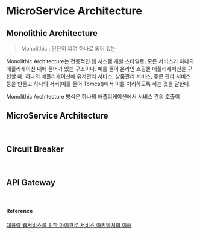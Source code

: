 # MicroService Architecture

## Monolithic Architecture
> Monolithic : 단단히 짜여 하나로 되어 있는

Monolithic Architecture는 전통적인 웹 시스템 개발 스타일로, 모든 서비스가 하나의 애플리케이션 내에 들어가 있는 구조이다. 예를 들어 온라인 쇼핑몰 애플리케이션을 구현할 때, 하나의 애플리케이션에 유저관리 서비스, 상품관리 서비스, 주문 관리 서비스 등을 만들고 하나의 서버(예를 들어 Tomcat)에서 이를 처리하도록 하는 것을 말한다.   
  
Monolithic Architecture 방식은 하나의 애플리케이션에서 서비스 간의 호출이 
<br/>

## MicroService Architecture

<br/>

## Circuit Breaker

<br/>

## API Gateway

<br/>

#### Reference

[대용량 웹서비스를 위한 마이크로 서비스 아키텍쳐의 이해](https://bcho.tistory.com/m/948)  
